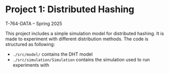 # Project 1: Distributed Hashing
T-764-DATA – Spring 2025

This project includes a simple simulation model for distributed hashing. It is made to experiment with different distribution methods. The code is structured as following:

- `./src/model/` contains the DHT model
- `./src/simulation/Simulation` contains the simulation used to run experiments with
